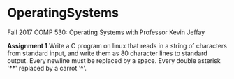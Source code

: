 # OperatingSystems
Fall 2017 COMP 530: Operating Systems with Professor Kevin Jeffay

**Assignment 1**
Write a C program on linux that reads in a string of characters from standard input, and write them as 80 character lines to standard output. 
Every newline must be replaced by a space.
Every double asterisk '**' replaced by a carrot '^'.
